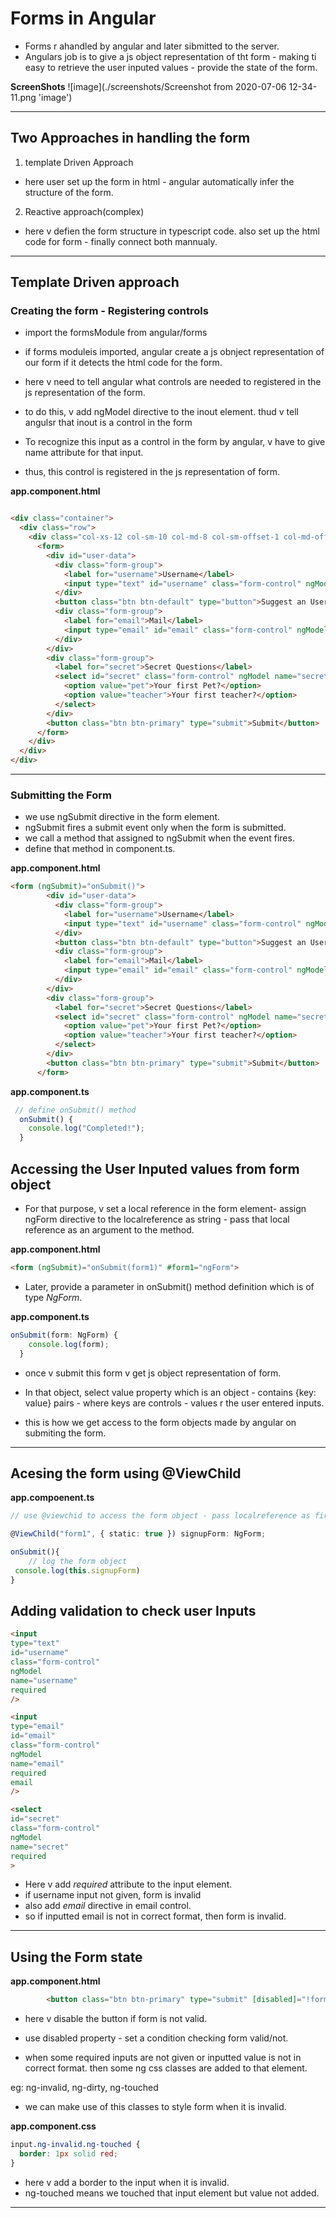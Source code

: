 # Forms in Angular

- Forms r ahandled by angular and later sibmitted to the server.
- Angulars job is to give a js object representation of tht form - making ti easy to retrieve the user inputed values - provide the state of the form.

**ScreenShots**
![image](./screenshots/Screenshot from 2020-07-06 12-34-11.png 'image')


---

## Two Approaches in handling the form

1. template Driven Approach

- here user set up the form in html - angular 	automatically infer the structure of the form.

2. Reactive approach(complex)

- here v defien the form structure in typescript code. also set up the html code for form - finally connect both mannualy.
---

## Template Driven approach
### Creating the form - Registering controls

- import the formsModule from angular/forms

- if forms moduleis imported, angular create a js obnject representation of our form if it detects the html code for the form.

- here v need to tell angular what controls are needed to registered in the js representation of the form.

- to do this, v add ngModel directive to the inout element. thud v tell angulsr that inout is a control in the form

- To recognize this input as a control in the form by angular, v have to give name attribute for that input.

- thus, this control is registered in the js representation of form.

**app.component.html**

```html

<div class="container">
  <div class="row">
    <div class="col-xs-12 col-sm-10 col-md-8 col-sm-offset-1 col-md-offset-2">
      <form>
        <div id="user-data">
          <div class="form-group">
            <label for="username">Username</label>
            <input type="text" id="username" class="form-control" ngModel name="username">
          </div>
          <button class="btn btn-default" type="button">Suggest an Username</button>
          <div class="form-group">
            <label for="email">Mail</label>
            <input type="email" id="email" class="form-control" ngModel name="email">
          </div>
        </div>
        <div class="form-group">
          <label for="secret">Secret Questions</label>
          <select id="secret" class="form-control" ngModel name="secret">
            <option value="pet">Your first Pet?</option>
            <option value="teacher">Your first teacher?</option>
          </select>
        </div>
        <button class="btn btn-primary" type="submit">Submit</button>
      </form>
    </div>
  </div>
</div>

```
---

### Submitting the Form 

- we use ngSubmit directive in the form element.
- ngSubmit fires a submit event only when the form is submitted.
- we call a method that assigned to ngSubmit when the event fires.
- define that method in component.ts.


**app.component.html**
```html
<form (ngSubmit)="onSubmit()">
        <div id="user-data">
          <div class="form-group">
            <label for="username">Username</label>
            <input type="text" id="username" class="form-control" ngModel name="username">
          </div>
          <button class="btn btn-default" type="button">Suggest an Username</button>
          <div class="form-group">
            <label for="email">Mail</label>
            <input type="email" id="email" class="form-control" ngModel name="email">
          </div>
        </div>
        <div class="form-group">
          <label for="secret">Secret Questions</label>
          <select id="secret" class="form-control" ngModel name="secret">
            <option value="pet">Your first Pet?</option>
            <option value="teacher">Your first teacher?</option>
          </select>
        </div>
        <button class="btn btn-primary" type="submit">Submit</button>
      </form>

```
**app.component.ts**

```typescript
 // define onSubmit() method
  onSubmit() {
    console.log("Completed!");
  }
```

## Accessing the User Inputed values from form object


- For that purpose, v set a local reference in the form element- assign ngForm directive to the localreference as string - pass that local reference as an argument to the method.

**app.component.html**
```html
<form (ngSubmit)="onSubmit(form1)" #form1="ngForm">
```

- Later, provide a parameter in onSubmit() method definition which is of type *NgForm*.

**app.component.ts**
```typescript
onSubmit(form: NgForm) {
    console.log(form);
  }
```
- once v submit this form v get js object representation of form.

- In that object, select value property which is an object - contains {key: value} pairs - where keys are controls - values r the user entered inputs.

- this is how we get access to the form objects made by angular on submiting the form. 

---

## Acesing the form using @ViewChild


**app.compoenent.ts**
```typescript
// use @viewchid to access the form object - pass localreference as first argument - set type as NgForm

@ViewChild("form1", { static: true }) signupForm: NgForm;

onSubmit(){
	// log the form object
 console.log(this.signupForm)
}
```

## Adding validation to check user Inputs

```html
<input
type="text"
id="username"
class="form-control"
ngModel
name="username"
required
/>

<input
type="email"
id="email"
class="form-control"
ngModel
name="email"
required
email
/>

<select
id="secret"
class="form-control"
ngModel
name="secret"
required
>

```

- Here v add *required* attribute to the input element.
- if username input not given, form is invalid
- also add *email* directive in email control.
- so if inputted email is not in correct format, then form is invalid.

--- 

## Using the Form state

**app.component.html**
```html
        <button class="btn btn-primary" type="submit" [disabled]="!form1.valid">
```

- here v disable the button if form is not valid.
- use disabled property - set a condition checking form valid/not.

- when some required inputs are not given or inputted value is not in correct format. then some ng css classes are added to that element.

eg: ng-invalid, ng-dirty, ng-touched

- we can make use of this classes to style form when it is invalid.

**app.component.css**

```css
input.ng-invalid.ng-touched {
  border: 1px solid red;
}
```
- here v add a border to the input when it is invalid.
- ng-touched means we touched that input element but value not added.

---








	
